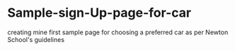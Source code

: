 # Sample-sign-Up-page-for-car
creating mine first sample page for choosing a preferred car as per Newton School's guidelines
